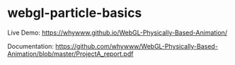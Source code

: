 # webgl-particle-basics

Live Demo: https://whywww.github.io/WebGL-Physically-Based-Animation/

Documentation: https://github.com/whywww/WebGL-Physically-Based-Animation/blob/master/ProjectA_report.pdf
